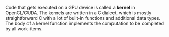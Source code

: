 Code that gets executed on a GPU device is called a **kernel** in OpenCL/CUDA. The kernels are written in a C dialect, which is mostly straightforward C with a lot of built-in functions and additional data types. The body of a kernel function implements the computation to be completed by all work-items.